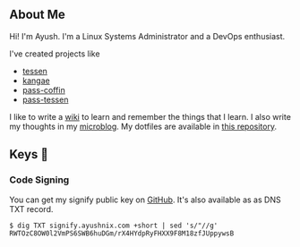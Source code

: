## About Me

Hi! I'm Ayush. I'm a Linux Systems Administrator and a DevOps enthusiast.

I've created projects like

- [tessen][1]
- [kangae][2]
- [pass-coffin][3]
- [pass-tessen][4]

I like to write a [wiki][5] to learn and remember the things that I learn. I also write my thoughts
in my [microblog][6]. My dotfiles are available in [this repository][7].

## Keys :key:

### Code Signing

You can get my signify public key on [GitHub][8]. It's also available as as DNS TXT record.

```
$ dig TXT signify.ayushnix.com +short | sed 's/"//g'
RWTOzC8OW0l2VmPS6SWB6huDGm/rX4HYdpRyFHXX9F8M18zfJUppywsB
```

[1]: https://github.com/ayushnix/tessen
[2]: https://github.com/ayushnix/kangae
[3]: https://github.com/ayushnix/pass-coffin
[4]: https://github.com/ayushnix/pass-tessen
[5]: https://wiki.ayushnix.com
[6]: https://microblog.ayushnix.com
[7]: https://github.com/ayushnix/dotfiles
[8]: https://raw.githubusercontent.com/ayushnix/ayushnix/master/ayushnix-signify.pub

